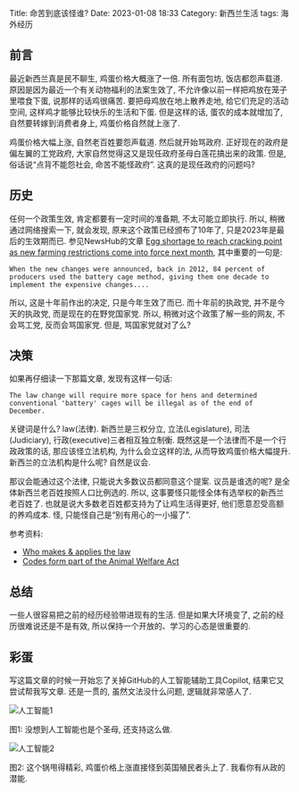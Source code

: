 Title: 命苦到底该怪谁?
Date: 2023-01-08 18:33
Category: 新西兰生活
tags:   海外经历

## 前言

最近新西兰真是民不聊生, 鸡蛋价格大概涨了一倍. 所有面包坊, 饭店都怨声载道. 原因是因为最近一个有关动物福利的法案生效了, 不允许像以前一样把鸡放在笼子里喂食下蛋, 说那样的话鸡很痛苦. 要把母鸡放在地上散养走地, 给它们充足的活动空间, 这样鸡才能够比较快乐的生活和下蛋. 但是这样的话, 蛋农的成本就增加了, 自然要转嫁到消费者身上, 鸡蛋价格自然就上涨了. 

鸡蛋价格大幅上涨, 自然老百姓要怨声载道. 然后就开始骂政府. 正好现在的政府是偏左翼的工党政府, 大家自然觉得这又是现任政府圣母白莲花搞出来的政策. 但是, 俗话说“点背不能怨社会, 命苦不能怪政府”. 这真的是现任政府的问题吗?

## 历史

任何一个政策生效, 肯定都要有一定时间的准备期, 不太可能立即执行. 所以, 稍微通过网络搜索一下, 就会发现, 原来这个政策已经颁布了10年了, 只是2023年是最后的生效期而已. 参见NewsHub的文章 [Egg shortage to reach cracking point as new farming restrictions come into force next month](https://www.newshub.co.nz/home/money/2022/11/egg-shortage-to-reach-cracking-point-as-new-farming-restrictions-come-into-force-next-month.html), 其中重要的一句是: 

```
When the new changes were announced, back in 2012, 84 percent of producers used the battery cage method, giving them one decade to implement the expensive changes....
```

所以, 这是十年前作出的决定, 只是今年生效了而已. 而十年前的执政党, 并不是今天的执政党, 而是现在的在野党国家党. 所以, 稍微对这个政策了解一些的网友, 不会骂工党, 反而会骂国家党. 但是, 骂国家党就对了么?

## 决策

如果再仔细读一下那篇文章, 发现有这样一句话:

```
The law change will require more space for hens and determined conventional 'battery' cages will be illegal as of the end of December.
```

关键词是什么? law(法律). 新西兰是三权分立, 立法(Legislature), 司法(Judiciary), 行政(executive)三者相互独立制衡. 既然这是一个法律而不是一个行政政策的话, 那应该怪立法机构, 为什么会立这样的法, 从而导致鸡蛋价格大幅提升. 新西兰的立法机构是什么呢? 自然是议会. 

那议会能通过这个法律, 只能说大多数议员都同意这个提案. 议员是谁选的呢? 是全体新西兰老百姓按照人口比例选的. 所以, 这事要怪只能怪全体有选举权的新西兰老百姓了. 也就是说大多数老百姓都支持为了让鸡生活得更好, 他们愿意忍受高额的养鸡成本. 怪, 只能怪自己是“别有用心的一小撮了”.

参考资料: 

- [Who makes & applies the law](https://www.justice.govt.nz/about/learn-about-the-justice-system/how-the-justice-system-works/who-makes-and-applies-the-law/)
- [Codes form part of the Animal Welfare Act](https://www.mpi.govt.nz/animals/animal-welfare/codes/all-animal-welfare-codes/)


## 总结

一些人很容易把之前的经历经验带进现有的生活. 但是如果大环境变了, 之前的经历很难说还是不是有效, 所以保持一个开放的、学习的心态是很重要的.

## 彩蛋

写这篇文章的时候一开始忘了关掉GitHub的人工智能辅助工具Copilot, 结果它又尝试帮我写文章. 还是一贯的, 虽然文法没什么问题, 逻辑就非常感人了.

![人工智能1](/uploads/2023/copilot1.jpg)

图1: 没想到人工智能也是个圣母, 还支持这么做.

![人工智能2](/uploads/2023/copilot2.jpg)

图2: 这个锅甩得精彩, 鸡蛋价格上涨直接怪到英国殖民者头上了. 我看你有从政的潜能.

